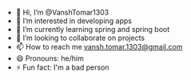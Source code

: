 - 👋 Hi, I’m @VanshTomar1303
- 👀 I’m interested in developing apps
- 🌱 I’m currently learning spring and spring boot
- 💞️ I’m looking to collaborate on projects
- 📫 How to reach me vansh.tomar.1303@gmail.com
- 😄 Pronouns: he/him
- ⚡ Fun fact: I'm a bad person

<!---
VanshTomar1303/VanshTomar1303 is a ✨ special ✨ repository because its `README.md` (this file) appears on your GitHub profile.
You can click the Preview link to take a look at your changes.
--->
